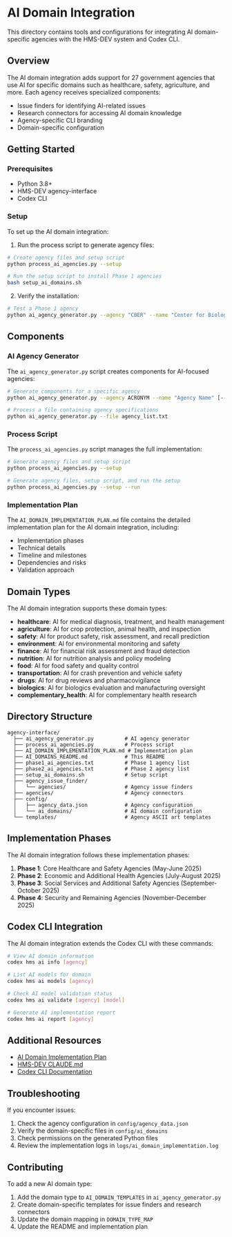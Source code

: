 # AI Domain Integration

This directory contains tools and configurations for integrating AI domain-specific agencies with the HMS-DEV system and Codex CLI.

## Overview

The AI domain integration adds support for 27 government agencies that use AI for specific domains such as healthcare, safety, agriculture, and more. Each agency receives specialized components:

- Issue finders for identifying AI-related issues
- Research connectors for accessing AI domain knowledge
- Agency-specific CLI branding
- Domain-specific configuration

## Getting Started

### Prerequisites

- Python 3.8+
- HMS-DEV agency-interface
- Codex CLI

### Setup

To set up the AI domain integration:

1. Run the process script to generate agency files:

```bash
# Create agency files and setup script
python process_ai_agencies.py --setup

# Run the setup script to install Phase 1 agencies
bash setup_ai_domains.sh
```

2. Verify the installation:

```bash
# Test a Phase 1 agency
python ai_agency_generator.py --agency "CBER" --name "Center for Biologics Evaluation and Research"
```

## Components

### AI Agency Generator

The `ai_agency_generator.py` script creates components for AI-focused agencies:

```bash
# Generate components for a specific agency
python ai_agency_generator.py --agency ACRONYM --name "Agency Name" [--domain domain_type]

# Process a file containing agency specifications
python ai_agency_generator.py --file agency_list.txt
```

### Process Script

The `process_ai_agencies.py` script manages the full implementation:

```bash
# Generate agency files and setup script
python process_ai_agencies.py --setup

# Generate agency files, setup script, and run the setup
python process_ai_agencies.py --setup --run
```

### Implementation Plan

The `AI_DOMAIN_IMPLEMENTATION_PLAN.md` file contains the detailed implementation plan for the AI domain integration, including:

- Implementation phases
- Technical details
- Timeline and milestones
- Dependencies and risks
- Validation approach

## Domain Types

The AI domain integration supports these domain types:

- **healthcare**: AI for medical diagnosis, treatment, and health management
- **agriculture**: AI for crop protection, animal health, and inspection
- **safety**: AI for product safety, risk assessment, and recall prediction
- **environment**: AI for environmental monitoring and safety
- **finance**: AI for financial risk assessment and fraud detection
- **nutrition**: AI for nutrition analysis and policy modeling
- **food**: AI for food safety and quality control
- **transportation**: AI for crash prevention and vehicle safety
- **drugs**: AI for drug reviews and pharmacovigilance
- **biologics**: AI for biologics evaluation and manufacturing oversight
- **complementary_health**: AI for complementary health research

## Directory Structure

```
agency-interface/
  ├── ai_agency_generator.py          # AI agency generator
  ├── process_ai_agencies.py          # Process script
  ├── AI_DOMAIN_IMPLEMENTATION_PLAN.md # Implementation plan
  ├── AI_DOMAINS_README.md            # This README
  ├── phase1_ai_agencies.txt          # Phase 1 agency list
  ├── phase2_ai_agencies.txt          # Phase 2 agency list
  ├── setup_ai_domains.sh             # Setup script
  ├── agency_issue_finder/
  │   └── agencies/                   # Agency issue finders
  ├── agencies/                       # Agency connectors
  ├── config/
  │   ├── agency_data.json            # Agency configuration
  │   └── ai_domains/                 # AI domain configuration
  └── templates/                      # Agency ASCII art templates
```

## Implementation Phases

The AI domain integration follows these implementation phases:

1. **Phase 1**: Core Healthcare and Safety Agencies (May-June 2025)
2. **Phase 2**: Economic and Additional Health Agencies (July-August 2025)
3. **Phase 3**: Social Services and Additional Safety Agencies (September-October 2025)
4. **Phase 4**: Security and Remaining Agencies (November-December 2025)

## Codex CLI Integration

The AI domain integration extends the Codex CLI with these commands:

```bash
# View AI domain information
codex hms ai info [agency]

# List AI models for domain
codex hms ai models [agency]

# Check AI model validation status
codex hms ai validate [agency] [model]

# Generate AI implementation report
codex hms ai report [agency]
```

## Additional Resources

- [AI Domain Implementation Plan](./AI_DOMAIN_IMPLEMENTATION_PLAN.md)
- [HMS-DEV CLAUDE.md](../CLAUDE.md)
- [Codex CLI Documentation](../../codex-cli/README.md)

## Troubleshooting

If you encounter issues:

1. Check the agency configuration in `config/agency_data.json`
2. Verify the domain-specific files in `config/ai_domains`
3. Check permissions on the generated Python files
4. Review the implementation logs in `logs/ai_domain_implementation.log`

## Contributing

To add a new AI domain type:

1. Add the domain type to `AI_DOMAIN_TEMPLATES` in `ai_agency_generator.py`
2. Create domain-specific templates for issue finders and research connectors
3. Update the domain mapping in `DOMAIN_TYPE_MAP`
4. Update the README and implementation plan